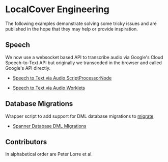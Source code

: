 # LocalCover Engineering

The following examples demonstrate solving some tricky issues and are published in the hope that they may help or provide inspiration.

## Speech

We now use a websocket based API to transcribe audio via Google's Cloud Speech-to-Text API but originally we transcoded in the browser and called Google's API directly.

- [Speech to Text via Audio ScriptProcessorNode](https://github.com/localcover/public/tree/master/speech-script-processor-node/README.md)

- [Speech to Text via Audio Worklets](https://github.com/localcover/public/tree/master/speech-worklets/README.md)

## Database Migrations

Wrapper script to add support for DML database migrations to [migrate](https://github.com/golang-migrate/migrate).

- [Spanner Database DML Migrations](https://github.com/localcover/public/tree/master/migrations/README.md)

## Contributors

In alphabetical order are Peter Lorre et al.
